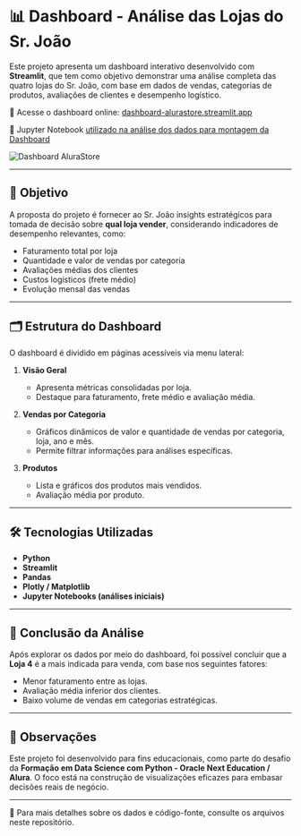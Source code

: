 # 📊 Dashboard - Análise das Lojas do Sr. João

Este projeto apresenta um dashboard interativo desenvolvido com **Streamlit**, que tem como objetivo demonstrar uma análise completa das quatro lojas do Sr. João, com base em dados de vendas, categorias de produtos, avaliações de clientes e desempenho logístico.

🔗 Acesse o dashboard online: [dashboard-alurastore.streamlit.app](https://dashboard-alurastore.streamlit.app/)

🔗 Jupyter Notebook [utilizado na análise dos dados para montagem da Dashboard](https://github.com/daniel-gramos/DesafioAluraStore)

![Dashboard AluraStore](https://github.com/user-attachments/assets/2ad3e74c-43ac-4d0b-8ec5-d2ede6d494bd)


---

## 🧭 Objetivo

A proposta do projeto é fornecer ao Sr. João insights estratégicos para tomada de decisão sobre **qual loja vender**, considerando indicadores de desempenho relevantes, como:

- Faturamento total por loja
- Quantidade e valor de vendas por categoria
- Avaliações médias dos clientes
- Custos logísticos (frete médio)
- Evolução mensal das vendas

---

## 🗂️ Estrutura do Dashboard

O dashboard é dividido em páginas acessíveis via menu lateral:

1. **Visão Geral**  
   - Apresenta métricas consolidadas por loja.
   - Destaque para faturamento, frete médio e avaliação média.

2. **Vendas por Categoria**  
   - Gráficos dinâmicos de valor e quantidade de vendas por categoria, loja, ano e mês.
   - Permite filtrar informações para análises específicas.

3. **Produtos**  
   - Lista e gráficos dos produtos mais vendidos.
   - Avaliação média por produto.

---

## 🛠️ Tecnologias Utilizadas

- **Python**  
- **Streamlit**  
- **Pandas**  
- **Plotly / Matplotlib**  
- **Jupyter Notebooks (análises iniciais)**

---

## 🧾 Conclusão da Análise

Após explorar os dados por meio do dashboard, foi possível concluir que a **Loja 4** é a mais indicada para venda, com base nos seguintes fatores:

- Menor faturamento entre as lojas.
- Avaliação média inferior dos clientes.
- Baixo volume de vendas em categorias estratégicas.

---

## 📌 Observações

Este projeto foi desenvolvido para fins educacionais, como parte do desafio da **Formação em Data Science com Python - Oracle Next Education / Alura**. O foco está na construção de visualizações eficazes para embasar decisões reais de negócio.

---

📂 Para mais detalhes sobre os dados e código-fonte, consulte os arquivos neste repositório.
